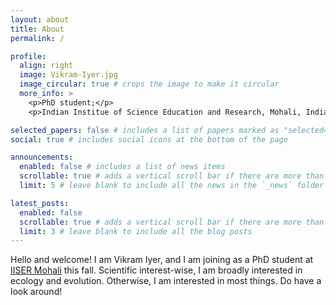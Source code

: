 ```yaml
---
layout: about
title: About
permalink: /

profile:
  align: right
  image: Vikram-Iyer.jpg
  image_circular: true # crops the image to make it circular
  more_info: >
    <p>PhD student;</p>
    <p>Indian Institue of Science Education and Research, Mohali, India</p>

selected_papers: false # includes a list of papers marked as "selected={true}"
social: true # includes social icons at the bottom of the page

announcements:
  enabled: false # includes a list of news items
  scrollable: true # adds a vertical scroll bar if there are more than 3 news items
  limit: 5 # leave blank to include all the news in the `_news` folder

latest_posts:
  enabled: false
  scrollable: true # adds a vertical scroll bar if there are more than 3 new posts items
  limit: 3 # leave blank to include all the blog posts
---
```


Hello and welcome! I am Vikram Iyer, and I am joining as a PhD student at [IISER Mohali](https://www.iisermohali.ac.in/) this fall. Scientific interest-wise, I am broadly interested in ecology and evolution. Otherwise, I am interested in most things. Do have a look around! 


